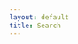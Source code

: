 ```yaml
---
layout: default
title: Search
---
```

<form role="search">
<div class="search-control" style="display:none;">
    <input type="search" id="person-serarch" name="query"
           placeholder="Keyword Search"
           aria-label="Search people using keyword">

</div>
</form>
<script>
  var lunr_settings = {{site.lunr_settings| jsonify}}

var view_facets = "{{site.view_facets}}"

var baseurl = "{{site.baseurl}}"
</script>

<script src="{{site.baseurl}}/js/advanced-search.js"></script>
<script src="{{site.baseurl}}/js/index.js"></script>
<link rel="stylesheet" type="text/css" href="{{site.baseurl}}/css/advanced-search.css">
<div id="spinner"><i class="fa fa-spinner fa-spin"></i></div>

<div id="header_info"></div>
<div style="float: left; width: 20%; ">
  <div id="facets">
  </div>
</div>
<div style="float: left; width: 80%; display: none; border: 1px solid #ccc" class="all_results">
  <div id="search_results">
    <div id="searchInfo">
      <span id="number_results"></span>
      <span id="sort_by" class="dropdownsort"><label for="sortSelect">Sort By:</label>
        <select id="sortSelect" name="sort" onchange="changeSort(event);">
          <option value="">Relevance</option>
          <option value="atoz">Name</option>
        </select>
      </span>
    </div>
  </div>
  <ul id="resultslist">
  </ul>
  <div id="pagination"></div>
</div>
<div style="clear:both"><span></span></div>

<script>
window.addEventListener("load", function(){
    loadsearchtemplate()
    $('#spinner').hide()
});
</script>